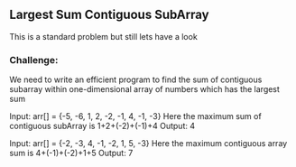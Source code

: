 ## Largest Sum Contiguous SubArray

This is a standard problem but still lets have a look 

### Challenge: 

We need to write an efficient program to find the sum of contiguous subarray within one-dimensional array of numbers which has the largest sum

Input: arr[] = {-5, -6, 1, 2, -2, -1, 4, -1, -3}
	Here the maximum sum of contiguous subArray is 1+2+(-2)+(-1)+4
Output: 4


Input: arr[] = {-2, -3, 4, -1, -2, 1, 5, -3}
	 Here the maximum contiguous array sum is 4+(-1)+(-2)+1+5
Output: 7

